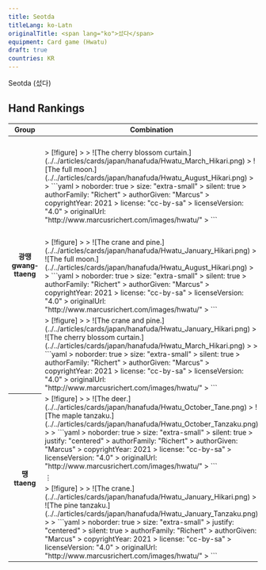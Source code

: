 ```yaml
---
title: Seotda
titleLang: ko-Latn
originalTitle: <span lang="ko">섰다</span>
equipment: Card game (Hwatu)
draft: true
countries: KR
---
```


<Pronounce file="pronunciation_ko_섰다.mp3"  pronouncer="Letitgo"  class="aka" noun="true" lang="ko-Latn">Seotda</Pronounce> (<span lang="ko">섰다</span>)

## Hand Rankings

<table>
<thead>
<tr>
<th>Group</th><th>Combination</th><th>Description</th>
</tr>
</thead>
<tbody>
<tr>
<th rowspan="3" scope="row" class="sideways centered">
<span lang="ko">광땡</span><br/>
<span lang="ko-Latn">gwang&shy;ttaeng</span>
</th>
<td>
> [!figure]
>
> ![The cherry blossom curtain.](../../articles/cards/japan/hanafuda/Hwatu_March_Hikari.png)
> ![The full moon.](../../articles/cards/japan/hanafuda/Hwatu_August_Hikari.png)
>
> ```yaml
> noborder: true
> size: "extra-small"
> silent: true
> authorFamily: "Richert"
> authorGiven: "Marcus"
> copyrightYear: 2021
> license: "cc-by-sa"
> licenseVersion: "4.0"
> originalUrl: "http://www.marcusrichert.com/images/hwatu/"
> ```
</td>
<td>

<span lang="ko">삼팔광땡</span> <span lang="ko-Latn">sampal gwang&shy;ttaeng</span>

Highest combination in the game; cannot be beaten.

</td>
</tr>
<tr>
<td>
> [!figure]
>
> ![The crane and pine.](../../articles/cards/japan/hanafuda/Hwatu_January_Hikari.png)
> ![The full moon.](../../articles/cards/japan/hanafuda/Hwatu_August_Hikari.png)
>
> ```yaml
> noborder: true
> size: "extra-small"
> silent: true
> authorFamily: "Richert"
> authorGiven: "Marcus"
> copyrightYear: 2021
> license: "cc-by-sa"
> licenseVersion: "4.0"
> originalUrl: "http://www.marcusrichert.com/images/hwatu/"
> ```
</td>
<td></td>
</tr>
<tr>
<td>
> [!figure]
>
> ![The crane and pine.](../../articles/cards/japan/hanafuda/Hwatu_January_Hikari.png)
> ![The cherry blossom curtain.](../../articles/cards/japan/hanafuda/Hwatu_March_Hikari.png)
>
> ```yaml
> noborder: true
> size: "extra-small"
> silent: true
> authorFamily: "Richert"
> authorGiven: "Marcus"
> copyrightYear: 2021
> license: "cc-by-sa"
> licenseVersion: "4.0"
> originalUrl: "http://www.marcusrichert.com/images/hwatu/"
> ```
</td>
<td></td>
</tr>
<tr>
<th rowspan="3" class="sideways centered" scope="row">
<span lang="ko">땡</span> <span lang="ko-Latn">ttaeng</span>
</th>
<td>
> [!figure]
>
> ![The deer.](../../articles/cards/japan/hanafuda/Hwatu_October_Tane.png)
> ![The maple tanzaku.](../../articles/cards/japan/hanafuda/Hwatu_October_Tanzaku.png)
>
> ```yaml
> noborder: true
> size: "extra-small"
> silent: true
> justify: "centered"
> authorFamily: "Richert"
> authorGiven: "Marcus"
> copyrightYear: 2021
> license: "cc-by-sa"
> licenseVersion: "4.0"
> originalUrl: "http://www.marcusrichert.com/images/hwatu/"
> ```
</td>
<td></td>
</tr>
<tr class="table-warning">
<td colspan="2" class="text-center">
⋮
</td>
</tr>
<tr class="table-warning">
<td>
> [!figure]
>
> ![The crane.](../../articles/cards/japan/hanafuda/Hwatu_January_Hikari.png)
> ![The pine tanzaku.](../../articles/cards/japan/hanafuda/Hwatu_January_Tanzaku.png)
>
> ```yaml
> noborder: true
> size: "extra-small"
> justify: "centered"
> silent: true
> authorFamily: "Richert"
> authorGiven: "Marcus"
> copyrightYear: 2021
> license: "cc-by-sa"
> licenseVersion: "4.0"
> originalUrl: "http://www.marcusrichert.com/images/hwatu/"
> ```
</td>
<td></td>
</tr>
</tbody>
</table>
